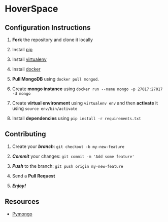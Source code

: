 # HoverSpace

## Configuration Instructions

1. **Fork** the repository and clone it locally

2. Install [pip](http://stackoverflow.com/questions/6587507/how-to-install-pip-with-python-3)

3. Install [virtualenv](http://www.howopensource.com/2011/05/installation-of-virtualenv-in-linux/)

4. Install [docker](https://docs.docker.com/engine/installation/linux/ubuntulinux/)

5. **Pull MongoDB** using `docker pull mongod`.

6. Create **mongo instance** using `docker run --name mongo -p 27017:27017 -d mongo`

7. Create **virtual environment** using `virtualenv env` and then **activate** it using `source env/bin/activate`

8. Install **dependencies** using `pip install -r requirements.txt`

## Contributing

1. Create your **_branch_**: `git checkout -b my-new-feature`

2. **_Commit_** your changes: `git commit -m 'Add some feature'`

3. **_Push_** to the branch: `git push origin my-new-feature`

4. Send a **Pull Request**

5. **_Enjoy!_**

## Resources
 * [Pymongo](http://api.mongodb.com/python/current/index.html)
